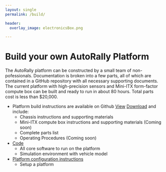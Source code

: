 ```yaml
---
layout: single
permalink: /build/

header:
  overlay_image: electronicsBox.png

---
```


# Build your own AutoRally Platform

The AutoRally platform can be constructed by a small team of non-pofessionals. Documentation is broken into a few parts, all of which are contained in a GitHub repository with all necessary supporting documents. The current platform with high-precision sensors and Mini-ITX form-factor compute box can be built and ready to run in about 80 hours. Total parts cost is less than $20,000.

  * Platform build instructions are available on Github <a class="github-button" href="https://github.com/autorally_platform_instructions/" data-style="mega" aria-label="AutoRally instructions on GitHub">View</a> <a class="github-button" href="https://github.com/AutoRally/autorally_platform_instructions/archive/master.zip" data-icon="octicon-cloud-download" data-style="mega" aria-label="Autorally instructions">Download</a> and include:
    * Chassis instructions and supporting materials
    * Mini-ITX compute box instructions and supporting materials (Coming soon)
    * Complete parts list
    * Operating Procedures (Coming soon)
  * <a class="github-button" href="https://github.com/AutoRally/autorally" data-style="mega" data-count-href="/AutoRally/autorally/followers" data-count-api="/users/AutoRally/autoRally#followers" data-count-aria-label="# followers on GitHub" aria-label="AutoRally Code GitHub">Code</a>
    * All core software to run on the platform
    * Simulation environment with vehicle model
  * [Platform configuration instructions](https://github.com/AutoRally/autorally/wiki)
    * Setup a platform
    

<script async defer src="https://buttons.github.io/buttons.js"></script>